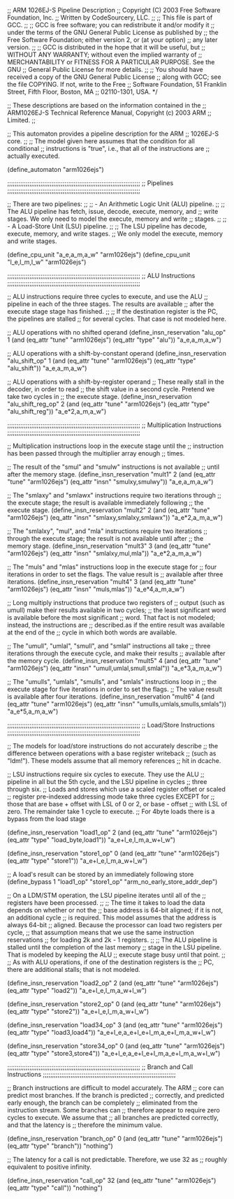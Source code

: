 ;; ARM 1026EJ-S Pipeline Description
;; Copyright (C) 2003 Free Software Foundation, Inc.
;; Written by CodeSourcery, LLC.
;;
;; This file is part of GCC.
;;
;; GCC is free software; you can redistribute it and/or modify it
;; under the terms of the GNU General Public License as published by
;; the Free Software Foundation; either version 2, or (at your option)
;; any later version.
;;
;; GCC is distributed in the hope that it will be useful, but
;; WITHOUT ANY WARRANTY; without even the implied warranty of
;; MERCHANTABILITY or FITNESS FOR A PARTICULAR PURPOSE.  See the GNU
;; General Public License for more details.
;;
;; You should have received a copy of the GNU General Public License
;; along with GCC; see the file COPYING.  If not, write to the Free
;; Software Foundation, 51 Franklin Street, Fifth Floor, Boston, MA
;; 02110-1301, USA.  */

;; These descriptions are based on the information contained in the
;; ARM1026EJ-S Technical Reference Manual, Copyright (c) 2003 ARM
;; Limited.
;;

;; This automaton provides a pipeline description for the ARM
;; 1026EJ-S core.
;;
;; The model given here assumes that the condition for all conditional
;; instructions is "true", i.e., that all of the instructions are
;; actually executed.

(define_automaton "arm1026ejs")

;;;;;;;;;;;;;;;;;;;;;;;;;;;;;;;;;;;;;;;;;;;;;;;;;;;;;;;;;;;;;;;;;;;;;;;;
;; Pipelines
;;;;;;;;;;;;;;;;;;;;;;;;;;;;;;;;;;;;;;;;;;;;;;;;;;;;;;;;;;;;;;;;;;;;;;;;

;; There are two pipelines:
;; 
;; - An Arithmetic Logic Unit (ALU) pipeline.
;;
;;   The ALU pipeline has fetch, issue, decode, execute, memory, and
;;   write stages. We only need to model the execute, memory and write
;;   stages.
;;
;; - A Load-Store Unit (LSU) pipeline.
;;
;;   The LSU pipeline has decode, execute, memory, and write stages.
;;   We only model the execute, memory and write stages.

(define_cpu_unit "a_e,a_m,a_w" "arm1026ejs")
(define_cpu_unit "l_e,l_m,l_w" "arm1026ejs")

;;;;;;;;;;;;;;;;;;;;;;;;;;;;;;;;;;;;;;;;;;;;;;;;;;;;;;;;;;;;;;;;;;;;;;;;
;; ALU Instructions
;;;;;;;;;;;;;;;;;;;;;;;;;;;;;;;;;;;;;;;;;;;;;;;;;;;;;;;;;;;;;;;;;;;;;;;;

;; ALU instructions require three cycles to execute, and use the ALU
;; pipeline in each of the three stages.  The results are available
;; after the execute stage stage has finished.
;;
;; If the destination register is the PC, the pipelines are stalled
;; for several cycles.  That case is not modeled here.

;; ALU operations with no shifted operand
(define_insn_reservation "alu_op" 1 
 (and (eq_attr "tune" "arm1026ejs")
      (eq_attr "type" "alu"))
 "a_e,a_m,a_w")

;; ALU operations with a shift-by-constant operand
(define_insn_reservation "alu_shift_op" 1 
 (and (eq_attr "tune" "arm1026ejs")
      (eq_attr "type" "alu_shift"))
 "a_e,a_m,a_w")

;; ALU operations with a shift-by-register operand
;; These really stall in the decoder, in order to read
;; the shift value in a second cycle. Pretend we take two cycles in
;; the execute stage.
(define_insn_reservation "alu_shift_reg_op" 2 
 (and (eq_attr "tune" "arm1026ejs")
      (eq_attr "type" "alu_shift_reg"))
 "a_e*2,a_m,a_w")

;;;;;;;;;;;;;;;;;;;;;;;;;;;;;;;;;;;;;;;;;;;;;;;;;;;;;;;;;;;;;;;;;;;;;;;;
;; Multiplication Instructions
;;;;;;;;;;;;;;;;;;;;;;;;;;;;;;;;;;;;;;;;;;;;;;;;;;;;;;;;;;;;;;;;;;;;;;;;

;; Multiplication instructions loop in the execute stage until the
;; instruction has been passed through the multiplier array enough
;; times.

;; The result of the "smul" and "smulw" instructions is not available
;; until after the memory stage.
(define_insn_reservation "mult1" 2
 (and (eq_attr "tune" "arm1026ejs")
      (eq_attr "insn" "smulxy,smulwy"))
 "a_e,a_m,a_w")

;; The "smlaxy" and "smlawx" instructions require two iterations through
;; the execute stage; the result is available immediately following
;; the execute stage.
(define_insn_reservation "mult2" 2
 (and (eq_attr "tune" "arm1026ejs")
      (eq_attr "insn" "smlaxy,smlalxy,smlawx"))
 "a_e*2,a_m,a_w")

;; The "smlalxy", "mul", and "mla" instructions require two iterations
;; through the execute stage; the result is not available until after
;; the memory stage.
(define_insn_reservation "mult3" 3
 (and (eq_attr "tune" "arm1026ejs")
      (eq_attr "insn" "smlalxy,mul,mla"))
 "a_e*2,a_m,a_w")

;; The "muls" and "mlas" instructions loop in the execute stage for
;; four iterations in order to set the flags.  The value result is
;; available after three iterations.
(define_insn_reservation "mult4" 3
 (and (eq_attr "tune" "arm1026ejs")
      (eq_attr "insn" "muls,mlas"))
 "a_e*4,a_m,a_w")

;; Long multiply instructions that produce two registers of
;; output (such as umull) make their results available in two cycles;
;; the least significant word is available before the most significant
;; word.  That fact is not modeled; instead, the instructions are
;; described.as if the entire result was available at the end of the
;; cycle in which both words are available.

;; The "umull", "umlal", "smull", and "smlal" instructions all take
;; three iterations through the execute cycle, and make their results
;; available after the memory cycle.
(define_insn_reservation "mult5" 4
 (and (eq_attr "tune" "arm1026ejs")
      (eq_attr "insn" "umull,umlal,smull,smlal"))
 "a_e*3,a_m,a_w")

;; The "umulls", "umlals", "smulls", and "smlals" instructions loop in
;; the execute stage for five iterations in order to set the flags.
;; The value result is available after four iterations.
(define_insn_reservation "mult6" 4
 (and (eq_attr "tune" "arm1026ejs")
      (eq_attr "insn" "umulls,umlals,smulls,smlals"))
 "a_e*5,a_m,a_w")

;;;;;;;;;;;;;;;;;;;;;;;;;;;;;;;;;;;;;;;;;;;;;;;;;;;;;;;;;;;;;;;;;;;;;;;;
;; Load/Store Instructions
;;;;;;;;;;;;;;;;;;;;;;;;;;;;;;;;;;;;;;;;;;;;;;;;;;;;;;;;;;;;;;;;;;;;;;;;

;; The models for load/store instructions do not accurately describe
;; the difference between operations with a base register writeback
;; (such as "ldm!").  These models assume that all memory references
;; hit in dcache.

;; LSU instructions require six cycles to execute.  They use the ALU
;; pipeline in all but the 5th cycle, and the LSU pipeline in cycles
;; three through six.
;; Loads and stores which use a scaled register offset or scaled
;; register pre-indexed addressing mode take three cycles EXCEPT for
;; those that are base + offset with LSL of 0 or 2, or base - offset
;; with LSL of zero.  The remainder take 1 cycle to execute.
;; For 4byte loads there is a bypass from the load stage

(define_insn_reservation "load1_op" 2
 (and (eq_attr "tune" "arm1026ejs")
      (eq_attr "type" "load_byte,load1"))
 "a_e+l_e,l_m,a_w+l_w")

(define_insn_reservation "store1_op" 0
 (and (eq_attr "tune" "arm1026ejs")
      (eq_attr "type" "store1"))
 "a_e+l_e,l_m,a_w+l_w")

;; A load's result can be stored by an immediately following store
(define_bypass 1 "load1_op" "store1_op" "arm_no_early_store_addr_dep")

;; On a LDM/STM operation, the LSU pipeline iterates until all of the
;; registers have been processed.
;;
;; The time it takes to load the data depends on whether or not the
;; base address is 64-bit aligned; if it is not, an additional cycle
;; is required.  This model assumes that the address is always 64-bit
;; aligned.  Because the processor can load two registers per cycle,
;; that assumption means that we use the same instruction reservations
;; for loading 2k and 2k - 1 registers.
;;
;; The ALU pipeline is stalled until the completion of the last memory
;; stage in the LSU pipeline.  That is modeled by keeping the ALU
;; execute stage busy until that point.
;;
;; As with ALU operations, if one of the destination registers is the
;; PC, there are additional stalls; that is not modeled.

(define_insn_reservation "load2_op" 2
 (and (eq_attr "tune" "arm1026ejs")
      (eq_attr "type" "load2"))
 "a_e+l_e,l_m,a_w+l_w")

(define_insn_reservation "store2_op" 0
 (and (eq_attr "tune" "arm1026ejs")
      (eq_attr "type" "store2"))
 "a_e+l_e,l_m,a_w+l_w")

(define_insn_reservation "load34_op" 3
 (and (eq_attr "tune" "arm1026ejs")
      (eq_attr "type" "load3,load4"))
 "a_e+l_e,a_e+l_e+l_m,a_e+l_m,a_w+l_w")

(define_insn_reservation "store34_op" 0
 (and (eq_attr "tune" "arm1026ejs")
      (eq_attr "type" "store3,store4"))
 "a_e+l_e,a_e+l_e+l_m,a_e+l_m,a_w+l_w")

;;;;;;;;;;;;;;;;;;;;;;;;;;;;;;;;;;;;;;;;;;;;;;;;;;;;;;;;;;;;;;;;;;;;;;;;
;; Branch and Call Instructions
;;;;;;;;;;;;;;;;;;;;;;;;;;;;;;;;;;;;;;;;;;;;;;;;;;;;;;;;;;;;;;;;;;;;;;;;

;; Branch instructions are difficult to model accurately.  The ARM
;; core can predict most branches.  If the branch is predicted
;; correctly, and predicted early enough, the branch can be completely
;; eliminated from the instruction stream.  Some branches can
;; therefore appear to require zero cycles to execute.  We assume that
;; all branches are predicted correctly, and that the latency is
;; therefore the minimum value.

(define_insn_reservation "branch_op" 0
 (and (eq_attr "tune" "arm1026ejs")
      (eq_attr "type" "branch"))
 "nothing")

;; The latency for a call is not predictable.  Therefore, we use 32 as
;; roughly equivalent to positive infinity.

(define_insn_reservation "call_op" 32
 (and (eq_attr "tune" "arm1026ejs")
      (eq_attr "type" "call"))
 "nothing")

